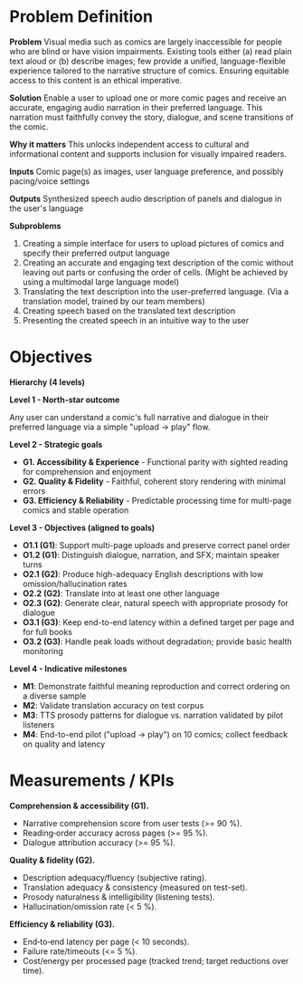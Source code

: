 # Problem Definition

**Problem**
Visual media such as comics are largely inaccessible for people who are blind or have vision impairments. Existing tools either (a) read plain text aloud or (b) describe images; few provide a unified, language-flexible experience tailored to the narrative structure of comics. Ensuring equitable access to this content is an ethical imperative.

**Solution**
Enable a user to upload one or more comic pages and receive an accurate, engaging audio narration in their preferred language. This narration must faithfully convey the story, dialogue, and scene transitions of the comic.

**Why it matters**
This unlocks independent access to cultural and informational content and supports inclusion for visually impaired readers.

**Inputs** 
Comic page(s) as images, user language preference, and possibly pacing/voice settings

**Outputs** Synthesized speech audio description of panels and dialogue in the user's language

**Subproblems**

1. Creating a simple interface for users to upload pictures of comics and specify their preferred output language
2. Creating an accurate and engaging text description of the comic without leaving out parts or confusing the order of cells. (Might be achieved by using a multimodal large language model)
3. Translating the text description into the user-preferred language. (Via a translation model, trained by our team members)
4. Creating speech based on the translated text description
5. Presenting the created speech in an intuitive way to the user

# Objectives

**Hierarchy (4 levels)**

**Level 1 - North-star outcome**  

Any user can understand a comic's full narrative and dialogue in their preferred language via a simple "upload -> play" flow.

**Level 2 - Strategic goals**

- **G1. Accessibility & Experience** - Functional parity with sighted reading for comprehension and enjoyment
- **G2. Quality & Fidelity** - Faithful, coherent story rendering with minimal errors
- **G3. Efficiency & Reliability** - Predictable processing time for multi-page comics and stable operation

**Level 3 - Objectives (aligned to goals)**

- **O1.1 (G1)**: Support multi-page uploads and preserve correct panel order
- **O1.2 (G1)**: Distinguish dialogue, narration, and SFX; maintain speaker turns
- **O2.1 (G2)**: Produce high-adequacy English descriptions with low omission/hallucination rates
- **O2.2 (G2)**: Translate into at least one other language
- **O2.3 (G2)**: Generate clear, natural speech with appropriate prosody for dialogue
- **O3.1 (G3)**: Keep end-to-end latency within a defined target per page and for full books
- **O3.2 (G3)**: Handle peak loads without degradation; provide basic health monitoring

**Level 4 - Indicative milestones**

- **M1**: Demonstrate faithful meaning reproduction and correct ordering on a diverse sample
- **M2**: Validate translation accuracy on test corpus
- **M3**: TTS prosody patterns for dialogue vs. narration validated by pilot listeners
- **M4**: End-to-end pilot ("upload -> play") on 10 comics; collect feedback on quality and latency

# Measurements / KPIs

**Comprehension & accessibility (G1).**

- Narrative comprehension score from user tests (>= 90 %).
- Reading‑order accuracy across pages (>= 95 %).
- Dialogue attribution accuracy (>= 95 %).

**Quality & fidelity (G2).**

- Description adequacy/fluency (subjective rating).
- Translation adequacy & consistency (measured on test-set).
- Prosody naturalness & intelligibility (listening tests).
- Hallucination/omission rate (< 5 %).

**Efficiency & reliability (G3).**

- End‑to‑end latency per page (< 10 seconds).
- Failure rate/timeouts (<= 5 %).
- Cost/energy per processed page (tracked trend; target reductions over time).
